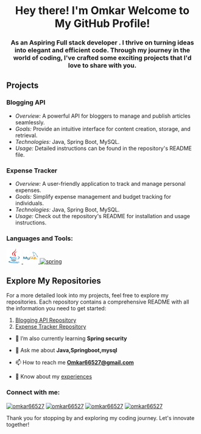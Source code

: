 

<h1 align="center">Hey there! I'm Omkar  Welcome to My GitHub Profile!</h1>
<h3 align="center">As an Aspiring Full stack developer . I thrive on turning ideas into elegant and efficient code. Through my journey in the world of coding, I've crafted some exciting projects that I'd love to share with you.</h3>

## Projects

### Blogging API

- *Overview:* A powerful API for bloggers to manage and publish articles seamlessly.
- *Goals:* Provide an intuitive interface for content creation, storage, and retrieval.
- *Technologies:* Java, Spring Boot, MySQL.
- *Usage:* Detailed instructions can be found in the repository's README file.
 
### Expense Tracker

- *Overview:* A user-friendly application to track and manage personal expenses.
- *Goals:* Simplify expense management and budget tracking for individuals.
- *Technologies:* Java, Spring Boot, MySQL.
- *Usage:* Check out the repository's README for installation and usage instructions.

  
<h3 align="left">Languages and Tools:</h3>
<p align="left"> <a href="https://www.java.com" target="_blank" rel="noreferrer"> <img src="https://raw.githubusercontent.com/devicons/devicon/master/icons/java/java-original.svg" alt="java" width="40" height="40"/> </a> <a href="https://www.mysql.com/" target="_blank" rel="noreferrer"> <img src="https://raw.githubusercontent.com/devicons/devicon/master/icons/mysql/mysql-original-wordmark.svg" alt="mysql" width="40" height="40"/> </a> <a href="https://spring.io/" target="_blank" rel="noreferrer"> <img src="https://www.vectorlogo.zone/logos/springio/springio-icon.svg" alt="spring" width="40" height="40"/> </a> </p>

## Explore My Repositories

For a more detailed look into my projects, feel free to explore my repositories. Each repository contains a comprehensive README with all the information you need to get started:

1. [Blogging API Repository](https://github.com/Omkar6627/BlogPost)
2. [Expense Tracker Repository](https://github.com/Omkar6627/ExpenseTracker)

- 🌱 I’m also currently learning **Spring security**

- 💬 Ask me about **Java,Springboot,mysql**

- 📫 How to reach me **Omkar66527@gmail.com**

- 📄 Know about my [experiences](https://docs.google.com/document/d/1eO3w-CQXmhg8CHa9-7R3WxEErKHZEUXksvbFCKEk4Go/edit)
  


<h3 align="left">Connect with me:</h3>
<p align="left">
<a href="https://linkedin.com/in/omkar66527" target="blank"><img align="center" src="https://raw.githubusercontent.com/rahuldkjain/github-profile-readme-generator/master/src/images/icons/Social/linked-in-alt.svg" alt="omkar66527" height="30" width="40" /></a>
<a href="https://kaggle.com/omkar66527" target="blank"><img align="center" src="https://raw.githubusercontent.com/rahuldkjain/github-profile-readme-generator/master/src/images/icons/Social/kaggle.svg" alt="omkar66527" height="30" width="40" /></a>
<a href="https://www.hackerrank.com/omkar66527" target="blank"><img align="center" src="https://raw.githubusercontent.com/rahuldkjain/github-profile-readme-generator/master/src/images/icons/Social/hackerrank.svg" alt="omkar66527" height="30" width="40" /></a>
<a href="https://www.leetcode.com/omkar66527" target="blank"><img align="center" src="https://raw.githubusercontent.com/rahuldkjain/github-profile-readme-generator/master/src/images/icons/Social/leet-code.svg" alt="omkar66527" height="30" width="40" /></a>
</p>



  
   
Thank you for stopping by and exploring my coding journey. Let's innovate together!
